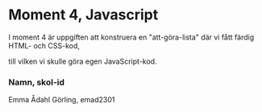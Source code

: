 # Moment 4, Javascript

I moment 4 är uppgiften att konstruera en "att-göra-lista" där vi fått färdig HTML- och CSS-kod,

till vilken vi skulle göra egen JavaScript-kod.

### Namn, skol-id

Emma Ådahl Görling, emad2301
